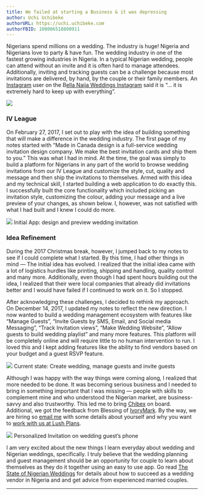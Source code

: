 ```yaml
---
title: We failed at starting a Business & it was depressing
author: Uchi Uchibeke
authorURL: https://uchi.uchibeke.com
authorFBID: 100006518800911
---
```


Nigerians spend millions on a wedding. The industry is huge! Nigeria and
Nigerians love to party & have fun. The wedding industry in one of the fastest
growing industries in Nigeria. In a typical Nigerian wedding, people can attend
without an invite and it is often hard to manage attendees. Additionally,
inviting and tracking guests can be a challenge because most invitations are
delivered, by hand, by the couple or their family members. An
[Instagram](https://instagram.com/) user on the B[ella Naija Weddings
Instagram](https://www.instagram.com/p/BgqdERCgiAH/) said it is “… it is
extremely hard to keep up with everything”.

![](https://cdn-images-1.medium.com/max/2600/1*VtY5JhPzWnyt7bj33tD0Nw.png)
<!--truncate-->

### IV League

On February 27, 2017, I set out to play with the idea of building something that
will make a difference in the wedding industry. The first page of my notes
started with “Made in Canada design is a full-service wedding invitation design
company. We make the best invitation cards and ship them to you.” This was what
I had in mind. At the time, the goal was simply to build a platform for
Nigerians in any part of the world to browse wedding invitations from our IV
League and customize the style, cut, quality and message and then ship the
invitations to themselves. Armed with this idea and my technical skill, I
started building a web application to do exactly this. I successfully built the
core functionality which included picking an invitation style, customizing the
colour, adding your message and a live preview of your changes, as shown below.
I, however, was not satisfied with what I had built and I knew I could do more.

![](https://cdn-images-1.medium.com/max/1600/1*FRFe0ojmcSdYQjrNqxgoiA.gif)
<span class="figcaption_hack">Initial App: design and preview wedding invitation</span>

### Idea Refinement

During the 2017 Christmas break, however, I jumped back to my notes to see if I
could complete what I started. By this time, I had other things in mind — The
initial idea has evolved. I realized that the initial idea came with a lot of
logistics hurdles like printing, shipping and handling, quality control and many
more. Additionally, even though I had spent hours building out the idea, I
realized that their were local companies that already did invitations better and
I would have failed if I continued to work on it. So I stopped.

After acknowledging these challenges, I decided to rethink my approach. On
December 14, 2017, I updated my notes to reflect the new direction. I now wanted
to build a wedding management ecosystem with features like “Manage Guests”,
“Invite Guests by SMS, Email, and Social media Messaging”, “Track Invitation
views”, “Make Wedding Website”, “Allow guests to build wedding playlist” and
many more features. This platform will be completely online and will require
little to no human intervention to run. I loved this and I kept adding features
like the ability to find vendors based on your budget and a guest RSVP feature.

![](https://cdn-images-1.medium.com/max/1600/1*hj94VBElvHL4D2UUMXOiDg.gif)
<span class="figcaption_hack">Current state: Create wedding, manage guests and invite guests</span>

Although I was happy with the way things were coming along, I realized that more
needed to be done. It was becoming serious business and I needed to bring in
something important that I was missing — people with skills to complement mine
and who understood the Nigerian market, are business-savvy and also trustworthy.
This led me to bring [Chibex](http://elroymedia.xyz/) on board. Additional, we
got the feedback from Blessing of [IvoryMark](http://ivorymark.com/). By the
way, we are hiring so [email me](mailto:uchi@lushplans.com) with some details
about yourself and why you want to [work with us at Lush
Plans](https://lushplans.com/).

![](https://cdn-images-1.medium.com/max/1600/1*kcSrtlIgyqxkrSgxbqq_8A.gif)
<span class="figcaption_hack">Personalized Invitation on wedding guest’s phone</span>

I am very excited about the new things I learn everyday about wedding and
Nigerian weddings, specifically. I truly believe that the wedding planning and
guest management should be an opportunity for couple to learn about themselves
as they do it together using an easy to use app. Go read [The State of Nigerian
Weddings](https://medium.com/lush-plans/the-state-of-nigerian-weddings-3c6892c23bdd)
for details about how to succeed as a wedding vendor in Nigeria and and get
advice from experienced married couples.

---
